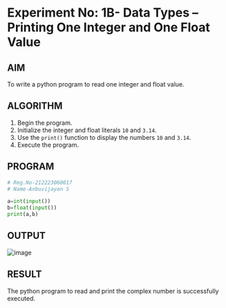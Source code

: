 # Experiment No: 1B- Data Types – Printing One Integer and One Float Value

## AIM  
To write a python program to read one integer and float  value.
## ALGORITHM  
1. Begin the program.  
2. Initialize the integer  and float literals `10` and `3.14`.  
3. Use the `print()` function to display the numbers  `10` and `3.14`.  
4. Execute the program.

## PROGRAM
```python
# Reg.No-212223060017
# Name-Anbuvijayan S

a=int(input())
b=float(input())
print(a,b)
```
## OUTPUT
![image](https://github.com/user-attachments/assets/7932364a-96ba-4717-b630-7e87630ede05)

## RESULT
The python program to read and print the complex number is successfully executed.
